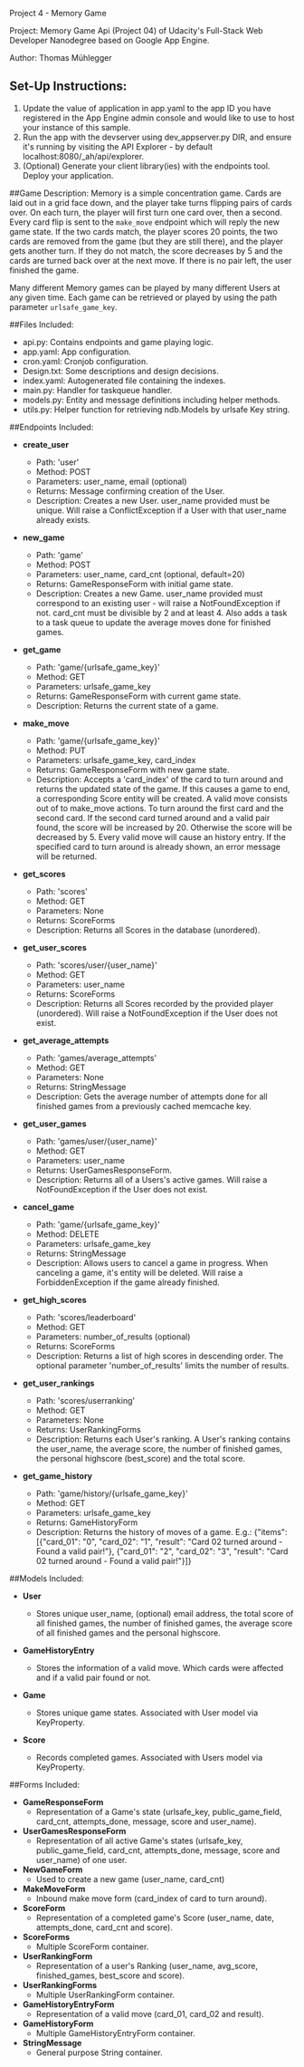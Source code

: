 Project 4 - Memory Game

Project: Memory Game Api (Project 04) of Udacity's Full-Stack Web Developer Nanodegree based on Google App Engine.

Author: Thomas Mühlegger

## Set-Up Instructions:
1.  Update the value of application in app.yaml to the app ID you have registered
 in the App Engine admin console and would like to use to host your instance of this sample.
1.  Run the app with the devserver using dev_appserver.py DIR, and ensure it's
 running by visiting the API Explorer - by default localhost:8080/_ah/api/explorer.
1.  (Optional) Generate your client library(ies) with the endpoints tool.
 Deploy your application.
 
 
 
##Game Description:
Memory is a simple concentration game. Cards are laid out in a grid face down, 
and the player take turns flipping pairs of cards over. On each turn, the player
will first turn one card over, then a second. Every card flip is sent to the
`make_move` endpoint which will reply the new game state.
If the two cards match, the player scores 20 points, the two cards are removed 
from the game (but they are still there), and the player gets another turn. If 
they do not match, the score decreases by 5 and the cards are turned back over 
at the next move. If there is no pair left, the user finished the game.

Many different Memory games can be played by many different Users at any
given time. Each game can be retrieved or played by using the path parameter
`urlsafe_game_key`.

##Files Included:
 - api.py: Contains endpoints and game playing logic.
 - app.yaml: App configuration.
 - cron.yaml: Cronjob configuration.
 - Design.txt: Some descriptions and design decisions.
 - index.yaml: Autogenerated file containing the indexes.
 - main.py: Handler for taskqueue handler.
 - models.py: Entity and message definitions including helper methods.
 - utils.py: Helper function for retrieving ndb.Models by urlsafe Key string.

##Endpoints Included:
 - **create_user**
    - Path: 'user'
    - Method: POST
    - Parameters: user_name, email (optional)
    - Returns: Message confirming creation of the User.
    - Description: Creates a new User. user_name provided must be unique. Will 
    raise a ConflictException if a User with that user_name already exists.
    
 - **new_game**
    - Path: 'game'
    - Method: POST
    - Parameters: user_name, card_cnt (optional, default=20)
    - Returns: GameResponseForm with initial game state.
    - Description: Creates a new Game. user_name provided must correspond to an
    existing user - will raise a NotFoundException if not. card_cnt must be divisible
    by 2 and at least 4. Also adds a task to a task queue to update the average moves done
    for finished games.
     
 - **get_game**
    - Path: 'game/{urlsafe_game_key}'
    - Method: GET
    - Parameters: urlsafe_game_key
    - Returns: GameResponseForm with current game state.
    - Description: Returns the current state of a game.
    
 - **make_move**
    - Path: 'game/{urlsafe_game_key}'
    - Method: PUT
    - Parameters: urlsafe_game_key, card_index
    - Returns: GameResponseForm with new game state.
    - Description: Accepts a 'card_index' of the card to turn around and returns
    the updated state of the game. If this causes a game to end, a corresponding 
    Score entity will be created. A valid move consists out of to make_move actions.
    To turn around the first card and the second card. If the second card turned
    around and a valid pair found, the score will be increased by 20. Otherwise
    the score will be decreased by 5. Every valid move will cause an history entry.
    If the specified card to turn around is already shown, an error message will
    be returned.
    
 - **get_scores**
    - Path: 'scores'
    - Method: GET
    - Parameters: None
    - Returns: ScoreForms
    - Description: Returns all Scores in the database (unordered).
    
 - **get_user_scores**
    - Path: 'scores/user/{user_name}'
    - Method: GET
    - Parameters: user_name
    - Returns: ScoreForms
    - Description: Returns all Scores recorded by the provided player (unordered).
    Will raise a NotFoundException if the User does not exist.
    
 - **get_average_attempts**
    - Path: 'games/average_attempts'
    - Method: GET
    - Parameters: None
    - Returns: StringMessage
    - Description: Gets the average number of attempts done for all finished
    games from a previously cached memcache key.
    
 - **get_user_games**
    - Path: 'games/user/{user_name}'
    - Method: GET
    - Parameters: user_name
    - Returns: UserGamesResponseForm. 
    - Description: Returns all of a Users's active games.
    Will raise a NotFoundException if the User does not exist.
    
 - **cancel_game**
    - Path: 'game/{urlsafe_game_key}'
    - Method: DELETE
    - Parameters: urlsafe_game_key
    - Returns: StringMessage 
    - Description: Allows users to cancel a game in progress. When canceling
    a game, it's entity will be deleted. Will raise a ForbiddenException if 
    the game already finished.
    
 - **get_high_scores**
    - Path: 'scores/leaderboard'
    - Method: GET
    - Parameters: number_of_results (optional)
    - Returns: ScoreForms
    - Description: Returns a list of high scores in descending order. The optional
    parameter 'number_of_results' limits the number of results.
    
 - **get_user_rankings**
    - Path: 'scores/userranking'
    - Method: GET
    - Parameters: None
    - Returns: UserRankingForms
    - Description: Returns each User's ranking. A User's ranking contains
    the user_name, the average score, the number of finished games, the 
    personal highscore (best_score) and the total score.
    
 - **get_game_history**
    - Path: 'game/history/{urlsafe_game_key}'
    - Method: GET
    - Parameters: urlsafe_game_key
    - Returns: GameHistoryForm
    - Description: Returns the history of moves of a game.
    E.g.: {"items": [{"card_01": "0", "card_02": "1",
                      "result": "Card 02 turned around - Found a valid pair!"},
                     {"card_01": "2", "card_02": "3",
                      "result": "Card 02 turned around - Found a valid pair!"}]}
    
##Models Included:
 - **User**
    - Stores unique user_name, (optional) email address, the total score
    of all finished games, the number of finished games, the average score of
    all finished games and the personal highscore.
    
 - **GameHistoryEntry**
    - Stores the information of a valid move. Which cards were affected and if
    a valid pair found or not.
    
 - **Game**
    - Stores unique game states. Associated with User model via KeyProperty.
    
 - **Score**
    - Records completed games. Associated with Users model via KeyProperty.
    
##Forms Included:
 - **GameResponseForm**
    - Representation of a Game's state (urlsafe_key, public_game_field,
    card_cnt, attempts_done, message, score and user_name).
 - **UserGamesResponseForm**
    - Representation of all active Game's states (urlsafe_key, public_game_field,
    card_cnt, attempts_done, message, score and user_name) of one user.
 - **NewGameForm**
    - Used to create a new game (user_name, card_cnt)
 - **MakeMoveForm**
    - Inbound make move form (card_index of card to turn around).
 - **ScoreForm**
    - Representation of a completed game's Score (user_name, date, attempts_done,
    card_cnt and score).
 - **ScoreForms**
    - Multiple ScoreForm container.
 - **UserRankingForm**
    - Representation of a user's Ranking (user_name, avg_score, finished_games,
    best_score and score).
 - **UserRankingForms**
    - Multiple UserRankingForm container.
- **GameHistoryEntryForm**
    - Representation of a valid move (card_01, card_02 and result).
 - **GameHistoryForm**
    - Multiple GameHistoryEntryForm container.
 - **StringMessage**
    - General purpose String container.